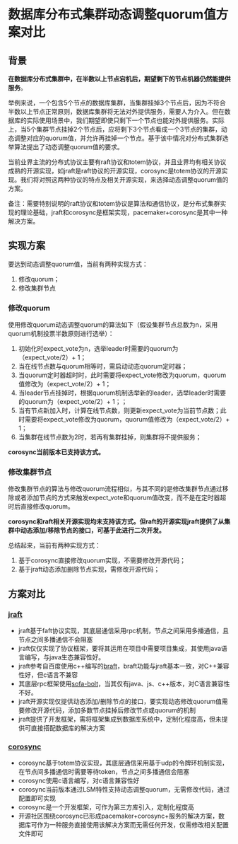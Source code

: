 # 数据库分布式集群动态调整quorum值方案对比

## 背景

**在数据库分布式集群中，在半数以上节点宕机后，期望剩下的节点机器仍然能提供服务**。

举例来说，一个包含5个节点的数据库集群，当集群挂掉3个节点后，因为不符合半数以上节点正常原则，数据库集群将无法对外提供服务，需要人为介入。但在数据库的实际使用场景中，我们期望即使只剩下一个节点也能对外提供服务。实际上，当5个集群节点挂掉2个节点后，应将剩下3个节点看成一个3节点的集群，动态调整对应的quorum值，并允许再挂掉一个节点。基于该中情况对分布式集群选举算法提出了动态调整quorum值的要求。

当前业界主流的分布式协议主要有raft协议和totem协议，并且业界均有相关协议成熟的开源实现，如jraft是raft协议的开源实现，corosync是totem协议的开源实现。我们将对照这两种协议的特点及相关开源实现，来选择动态调整quorum值的方案。

备注：需要特别说明的raft协议和totem协议是算法和通信协议，是分布式集群实现的理论基础，jraft和corosync是框架实现，pacemaker+corosync是其中一种解决方案。

## 实现方案

要达到动态调整quorum值，当前有两种实现方式：

1. 修改quorum；
2. 修改集群节点

### 修改quorum

使用修改quorum动态调整quorum的算法如下（假设集群节点总数为n，采用quorum机制投票半数原则进行选举）：

1. 初始化时expect_vote为n，选举leader时需要的quorum为（expect_vote/2）+ 1；
2. 当在线节点数与quorum相等时，需启动动态quorum定时器；
3. 当quorum定时器超时时，此时需要将expect_vote修改为quorum，quorum值修改为（expect_vote/2）+ 1；
4. 当leader节点挂掉时，根据quorum机制选举新的leader，选举leader时需要的quorum为（expect_vote/2）+ 1；；
5. 当有节点新加入时，计算在线节点数，则更新expect_vote为当前节点数；此时需要将expect_vote修改为quorum，quorum值修改为（expect_vote/2）+ 1；
6. 当集群在线节点数为2时，若再有集群挂掉，则集群将不提供服务；

**corosync当前版本已支持该方式。**

### 修改集群节点

修改集群节点的算法与修改quorum流程相似，与其不同的是修改集群节点通过移除或者添加节点的方式来触发expect_vote和quorum值改变，而不是在定时器超时后直接修改quorum。

**corosync和raft相关开源实现均未支持该方式。但raft的开源实现jraft提供了从集群中动态添加/移除节点的接口，可基于此进行二次开发。**

总结起来，当前有两种实现方式：

1. 基于corosync直接修改quorum实现，不需要修改开源代码；
2. 基于jraft动态添加删除节点实现，需修改开源代码；

## 方案对比

### [jraft](https://github.com/sofastack/sofa-jraft)

- jraft基于faft协议实现，其底层通信采用rpc机制，节点之间采用多播通信，且节点之间多播通信不会阻塞
- jraft仅仅实现了协议框架，要将其运用在项目中需要项目集成，其使用java语言编写，与java生态兼容性好。
- jraft参考自百度使用c++编写的[braft](https://github.com/baidu/braft)，braft功能与jraft基本一致，对C++兼容性好，但c语言不兼容
- 其底层rpc框架使用[sofa-bolt](https://github.com/sofastack/sofa-bolt)，当其仅有java、js、c++版本，对C语言兼容性不好。
- jraft开源实现仅提供动态添加/删除节点的接口，要实现动态修改quorum值需要修改开源代码，添加多数节点挂掉后修改节点或quorum的机制
- jraft提供了开发框架，需将框架集成到数据库系统中，定制化程度高，但未提供可直接搭配数据库的解决方案

### [corosync](https://github.com/corosync/corosync)

- corosync基于totem协议实现，其底层通信采用基于udp的令牌环机制实现，在节点间多播通信时需要等待token，节点之间多播通信会阻塞
- corosync使用c语言编写，对c语言兼容性好
- corosync当前版本通过LSM特性支持动态调整quorum，无需修改代码，通过配置即可实现
- corosync是一个开发框架，可作为第三方库引入，定制化程度高
- 开源社区围绕corosync已形成pacemaker+corosync+服务的解决方案，数据库可作为一种服务直接使用该解决方案而无需任何开发，仅需修改相关配置文件即可